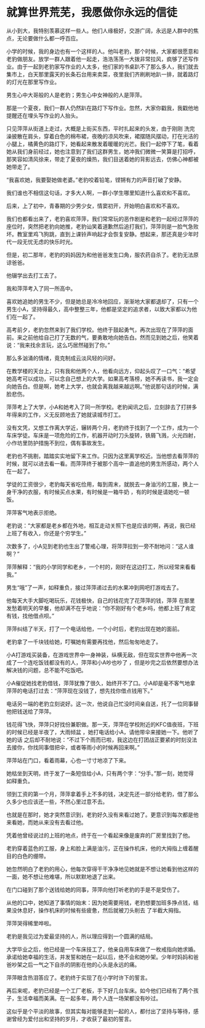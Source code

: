 # 就算世界荒芜，我愿做你永远的信徒

从小到大，我特别羡慕这样一些人。他们人缘极好，交游广阔，永远是人群中的焦点，无论要做什么都一呼百应。 

小学的时候，我的身边也有一个这样的人。他叫老豹，那个时候，大家都很愿意和老豹做朋友。放学一群人跟着他一起走，浩浩荡荡一大拨非常拉风，疯够了还写作业。由于一起到老豹家写作业的人太多，他们家的书桌趴不了那么多人，我们就去集市上，白天那里露天的长条石台用来卖菜，夜里我们齐刷刷地趴一排，就着路灯的灯光在那里写作业。 

男生心中大哥般的人是老豹；男生心中女神般的人是萍萍。 

那是一个夏夜，我们一群人仍然趴在路灯下写作业。忽然，大家你戳我，我戳他地提醒还在埋头写作业的人抬头。 

只见萍萍从街道上走过，大概是上街买东西，平时扎起来的头发，由于刚刚 洗完澡披散在肩头，穿着白色的棉布裙，夜晚的凉风吹来，裙摆随风摆动，打在光洁的小腿上，橘黄色的路灯下，她看起来散发着暖暖的光芒。我们一起停下了笔，看着她从我们身前经过，她也注意到了我们这群男生，她冲我们微微一笑算是打招呼，那笑容如清风徐来，带走了夏夜的燥热，我们目送着她的背影远去，仿佛心神都被她带走了。 

“我喜欢她，我要娶她做老婆。”老豹咬着铅笔，铿锵有力的声音打破了安静。 

我们谁也不相信这句话，才多大人啊，一群小学生哪里知道什么喜欢和不喜欢。 

后来，上了初中，青春期的少男少女，情窦初开，开始明白喜欢和不喜欢。 

我们也都看出来了，老豹喜欢萍萍，我们常常玩的恶作剧是和老豹一起经过萍萍的座位时，突然把老豹向她推，老豹讪笑着道歉然后追打我们，萍萍则是一脸气急败坏。教室里鸡飞狗跳，直到上课铃声响起才会恢复安静。想起来，那还真是少年时代一段无忧无虑的快乐时光。 

但是，初二那年，老豹的妈妈因为和他爸爸发生口角，服农药自杀了。老豹无法原谅爸爸。 

他辍学出去打工去了。 

我和萍萍考入了同一所高中。 

喜欢她追她的男生不少，但是她总是冷冷地回应，渐渐地大家都退却了，只有一个男生小A，坚持得最久，高中整整三年，他都是坚定的追求者，以致大家都以为他们在一起了。 

高考前夕，老豹忽然来到了我们学校。他终于鼓起勇气，再次出现在了萍萍的面前。来之前他给自己打了无数的气，要勇敢地向她告白。然而见到她之后，他笑着说：“我来找余言玩，这么巧居然碰到了你。” 

那么多汹涌的情绪，竟克制成云淡风轻的问好。 

在教学楼的天台上，只有我和他两个人，他看向远方，仰起头叹了一口气：“希望她高考可以成功，可以念自己想上的大学。如果高考落榜，她不再读书，我一定会向她告白。但是啊，她考上大学，也就会离我越来越远啊。”他说那句话的时候，满脸悲伤。 

萍萍考上了大学，小A和她考入了同一所学校。老豹闻讯之后，立刻辞去了打拼多年得来的工作，义无反顾地去了她就读城市打工。 

没有文凭，又想工作离大学近，辗转两个月，老豹终于找到了一个工作，成为一个车床学徒。车床是一项危险的工作，机器开动时刀头旋转，铁屑飞溅，火光四射，小作坊里防护措施不到位，偶有事故发生。 

老豹也不挑剔，踏踏实实地留下来工作。只因为这里离学校近。当他想去看萍萍的时候，就可以进去看一看。而萍萍终于被那个高中一直追他的男生所感动，两个人在一起了。 

学徒的工资很少，老豹每天省吃俭用，每到周末，就脱去一身油污的工服，换上一身干净的衣服，有时候买点水果，有时候是一箱牛奶 ，有的时候是请她吃一顿饭。 

萍萍客气地表示拒绝。 

老豹说：“大家都是老乡都在外地，相互走动关照下也是应该的啊，再说，我已经上班了有收入，你还是个穷学生。” 

次数多了，小A见到老豹也生出了警戒心理，将萍萍拉到一旁不耐地问：“这人谁啊？” 

萍萍解释：“我的小学同学和老乡，一个村的，刚好在这边打工，所以经常来看看我。” 

男生“哦”了一声，如释重负，接过萍萍递过去的水果冲到网吧打游戏去了。 

他每天大手大脚吃喝玩乐，花钱极快，自己的钱花完了花萍萍的钱，萍萍 在那里发愁着明天的早餐，他却满不在乎地说：“你不刚好有个老乡吗，他都上班了肯定有钱，找他借点呗。” 

萍萍纠结了半天，打了一个电话给他，一个小时后，老豹出现在她的面前。 

老豹拿了一千块钱给她，叮嘱她有需要再找他，然后匆匆地走了。 

小A打游戏买装备，在游戏世界中一身神装，纵横无敌，但在现实世界中他再一次成了一个连吃饭钱都没有的人，萍萍和小A吵也吵了 ，但是吵完之后依然要想办法解决钱的问题，总不能不吃饭吧。 

小A催促她找老豹借钱，萍萍犹豫了很久，始终开不了口。小A却是毫不客气地拿萍萍的电话打过去：“萍萍现在没钱了，想先找你借点钱用下。” 

电话另一端的老豹立刻说好。这一次，他说自己忙没时间亲自送，托了一位同事替他把钱送给了萍萍。 

钱花得飞快，萍萍只好找份兼职做。那一天，萍萍在学校附近的KFC值夜班，下班的时候已经是半夜了，大雨倾盆 ，她打电话给小A，请他带伞来接她一下。他听了她的话 之后却不耐地说：“不过下个雨而已啦，我这边在打团战正要紧的时刻没法去接你，你找同事借把伞，或者等雨小的时候再回来啊。” 

萍萍站在门口，看着雨幕，心也一寸寸地凉了下来。 

她枯坐到天明，终于发了一条短信给小A，只有两个字：“分手。”那一刻，她觉得如释重负。 

领到工资的第一个月，萍萍拿着手上不多的钱，决定先还一部分给老豹，借了那么久多少也应该还一些，不然心里过意不去。 

也就是在那时，她才突然意识到，老豹好久没有来看过她了。更意识到每次都是他来看她，而她从来没有去看过他。 

凭着他曾经说过的上班的地点，终于在一个看起来像是废弃的厂房里找到了他。 

老豹穿着蓝色的工服，身上和脸上满是油污，正在操作机床，他的大拇指上缠着醒目的白色的绷带。 

她忽然明白了老豹的用心，他每次穿得干干净净地见她就是不想让她看到他这样的一面，她不想让他难堪，所以默默地退了出来。 

在门口碰到了那个送钱给她的同事，萍萍向他打听老豹的手是不是受伤了。 

从他的口中，她知道了事情的始末：因为她需要用钱，老豹想要加班多挣点钱，结果没休息好，操作机床的时候有些疲惫，然后就被刀头削去 了半截大拇指。 

萍萍哭得稀里哗啦。 

老豹是我见过为爱最坚持的人，所以理应得到一个圆满的结局。 

大学毕业之后，他已经是一个车床技工了，他亲自用车床做了一枚戒指向她求婚。承诺给她幸福的生活，并发誓和她在一起以后，绝不会和她吵架。少年时妈妈和爸爸吵架之后一气之下自杀的阴影在他的心头是永远的痛。 

萍萍眼含热泪答应了。老豹终于实现了在小学时许下的誓言。 

再后来呢，老豹已经是一个工厂老板，手下好几台车床。如今他们已经有了两个孩子，生活幸福而美满。在一起多年，两个人连一场架都没有吵过。 

这似乎是个平淡的故事，但其实每对能够走到一起的人，都付出了坚持与等待，感谢曾经为爱付出和坚持的岁月，才收获了最初的誓言。